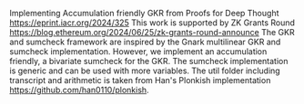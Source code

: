 Implementing Accumulation friendly GKR from Proofs for Deep Thought https://eprint.iacr.org/2024/325
This work is supported by ZK Grants Round https://blog.ethereum.org/2024/06/25/zk-grants-round-announce
The GKR and sumcheck framework are inspired by the Gnark multilinear GKR and sumcheck implementation. However, we implement an accumulation friendly, a bivariate sumcheck for the GKR. The sumcheck implementation is generic and can be used with more variables.
The util folder including transcript and arithmetic is taken from Han's Plonkish implementation https://github.com/han0110/plonkish.